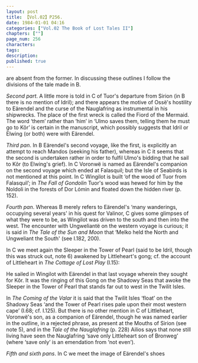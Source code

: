 ```yaml
---
layout: post
title: 【Vol.02】P256.
date: 1984-01-01 04:16
categories: ["Vol.02 The Book of Lost Tales II"]
chapters: [""]
page_num: 256
characters: 
tags: 
description: 
published: true
---
```


<p style="text-indent: 0;">
are absent from the former. In discussing these outlines I follow the divisions of the tale made in B.
</p>

<I>Second part</I>. A little more is told in C of Tuor's departure from Sirion (in B there is no mention of Idril); and there appears the motive of Ossë's hostility to Eärendel and the curse of the Nauglafring as instrumental in his shipwrecks. The place of the first wreck is called the Fiord of the Mermaid. The word ‘them’ rather than ‘him’ in ‘Ulmo saves them, telling them he must go to Kôr’ is certain in the manuscript, which possibly suggests that Idril or Elwing (or both) were with Eärendel.

<I>Third pan</I>. In B Eärendel's second voyage, like the first, is explicitly an attempt to reach Mandos (seeking his father), whereas in C it seems that the second is undertaken rather in order to fulfil Ulmo's bidding that he sail to Kôr (to Elwing's grief). In C Voronwë is named as Eärendel's companion on the second voyage which ended at Falasquil; but the Isle of Seabirds is not mentioned at this point. In C Wingilot is built ‘of the wood of Tuor from Falasquil’; in <I>The Fall of Gondolin</I> Tuor's wood was hewed for him by the Noldoli in the forests of Dor Lómin and floated down the hidden river (p. 152).

<I>Fourth pan</I>. Whereas B merely refers to Eärendel's ‘many wanderings, occupying several years' in his quest for Valinor, C gives some glimpses of what they were to be, as Wingilot was driven to the south and then into the west. The encounter with Ungweliantë on the western voyage is curious; it is said in <I>The Tale of the Sun and Moon</I> that ‘Melko held the North and Ungweliant the South' (see I.182, 200).

In C we meet again the Sleeper in the Tower of Pearl (said to be Idril, though this was struck out, note 6) awakened by Littleheart's gong; cf. the account of Littleheart in <I>The Cottage of Lost Play</I> (I.15):

He sailed in Wingilot with Eärendel in that last voyage wherein they sought for Kôr. It was the ringing of this Gong on the Shadowy Seas that awoke the Sleeper in the Tower of Pearl that stands far out to west in the Twilit Isles.

In <I>The Coming of the Valar</I> it is said that the Twilit Isles ‘float’ on the Shadowy Seas ‘and the Tower of Pearl rises pale upon their most western cape’ (I.68; cf. I.125). But there is no other mention in C of Littleheart, Voronwë's son, as a companion of Eärendel, though he was named earlier in the outline, in a rejected phrase, as present at the Mouths of Sirion (see note 5), and in the <I>Tale of the Nauglafring</I> (p. 228) Ailios says that none still living have seen the Nauglafring ‘save only Littleheart son of Bronweg’ (where ‘save only’ is an emendation from ‘not even’).

<I>Fifth and sixth pans</I>. In C we meet the image of Eärendel's shoes

